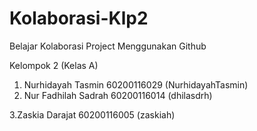 # Kolaborasi-Klp2
Belajar Kolaborasi Project Menggunakan Github

Kelompok 2 (Kelas A)
1. Nurhidayah Tasmin 60200116029 (NurhidayahTasmin)
2. Nur Fadhilah Sadrah 60200116014 (dhilasdrh)

3.Zaskia Darajat 60200116005 (zaskiah)
